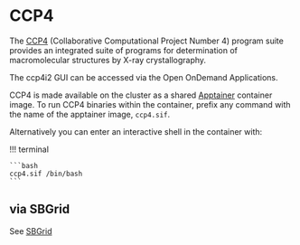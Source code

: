 # CCP4

The [CCP4](https://www.ccp4.ac.uk/) (Collaborative Computational Project Number 4) program suite provides an integrated suite of programs for determination of macromolecular structures by X-ray crystallography.

The ccp4i2 GUI can be accessed via the Open OnDemand Applications.

CCP4 is made available on the cluster as a shared [Apptainer]({{apptainer}}) container image. To run CCP4 binaries within the container, prefix any command with the name of the apptainer image, `ccp4.sif`.

Alternatively you can enter an interactive shell in the container with:

!!! terminal

    ```bash
    ccp4.sif /bin/bash
    ```


## via SBGrid

See [SBGrid]({{sbgrid}})

